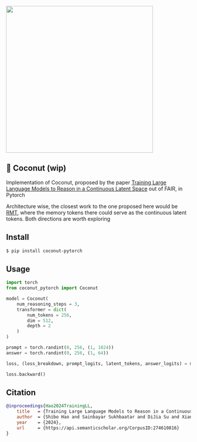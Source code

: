 <img src="./coconut.png" width="400px"></img>

## 🥥 Coconut (wip)

Implementation of Coconut, proposed by the paper <a href="https://arxiv.org/abs/2412.06769">Training Large Language Models to Reason in a Continuous Latent Space</a> out of FAIR, in Pytorch

Architecture wise, the closest work to the one proposed here would be <a href="https://github.com/lucidrains/recurrent-memory-transformer-pytorch">RMT</a>, where the memory tokens there could serve as the continuous latent tokens. Both directions are worth exploring

## Install

```bash
$ pip install coconut-pytorch
```

## Usage

```python
import torch
from coconut_pytorch import Coconut

model = Coconut(
    num_reasoning_steps = 3,
    transformer = dict(
        num_tokens = 256,
        dim = 512,
        depth = 2
    )
)

prompt = torch.randint(0, 256, (1, 1024))
answer = torch.randint(0, 256, (1, 64))

loss, (loss_breakdown, prompt_logits, latent_tokens, answer_logits) = model(prompt, answer)

loss.backward()

```

## Citation

```bibtex
@inproceedings{Hao2024TrainingLL,
    title   = {Training Large Language Models to Reason in a Continuous Latent Space},
    author  = {Shibo Hao and Sainbayar Sukhbaatar and DiJia Su and Xian Li and Zhiting Hu and Jason Weston and Yuandong Tian},
    year    = {2024},
    url     = {https://api.semanticscholar.org/CorpusID:274610816}
}
```
